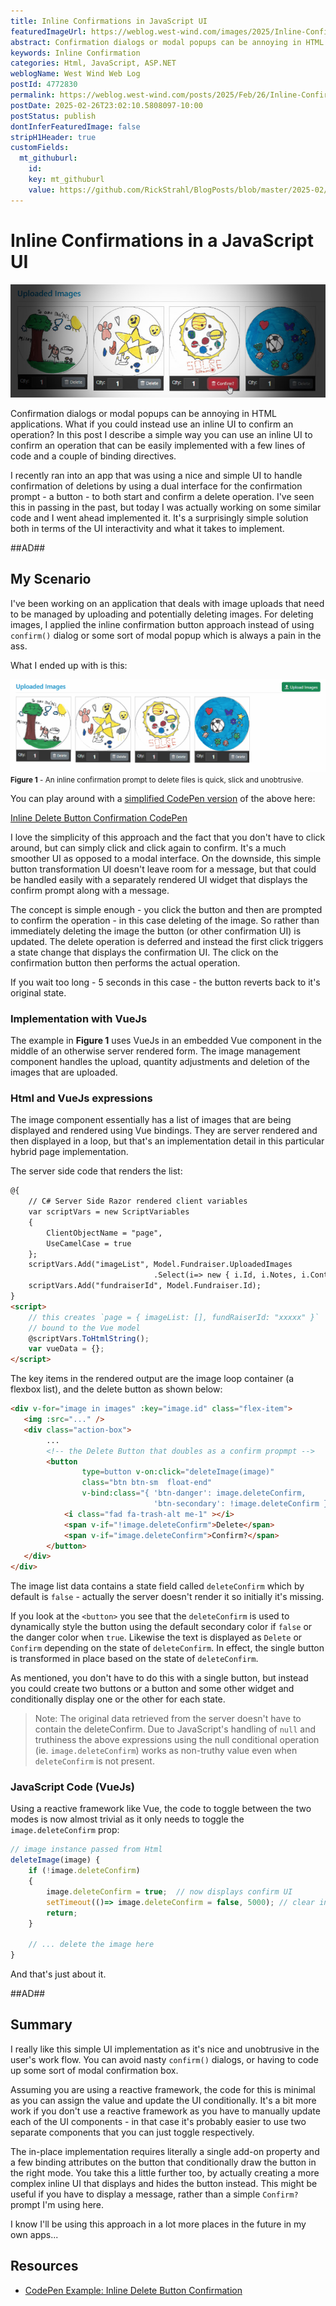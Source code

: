 ```yaml
---
title: Inline Confirmations in JavaScript UI
featuredImageUrl: https://weblog.west-wind.com/images/2025/Inline-Confirmations-in-JavaScript-UI/DeleteUI.gif
abstract: Confirmation dialogs or modal popups can be annoying in HTML applications. What if you could instead use an inline UI to confirm an operation? In this post I describe a simple way you can use an inline UI to confirm an operation that can be easily implemented with a few lines of code and a couple of binding directives.
keywords: Inline Confirmation
categories: Html, JavaScript, ASP.NET
weblogName: West Wind Web Log
postId: 4772830
permalink: https://weblog.west-wind.com/posts/2025/Feb/26/Inline-Confirmations-in-JavaScript-UI
postDate: 2025-02-26T23:02:10.5808097-10:00
postStatus: publish
dontInferFeaturedImage: false
stripH1Header: true
customFields:
  mt_githuburl:
    id: 
    key: mt_githuburl
    value: https://github.com/RickStrahl/BlogPosts/blob/master/2025-02/Inline-Confirmations-in-JavaScript-UI/InlineDeletesInJavascriptUi.md
---
```


# Inline Confirmations in a JavaScript UI

![Post Bannner](DeleteUI.jpg)

Confirmation dialogs or modal popups can be annoying in HTML applications. What if you could instead use an inline UI to confirm an operation? In this post I describe a simple way you can use an inline UI to confirm an operation that can be easily implemented with a few lines of code and a couple of binding directives.

I recently ran into an app that was using a nice and simple UI to handle confirmation of deletions by using a dual interface for the confirmation prompt - a button - to both start and confirm a delete operation. I've seen this in passing in the past, but today I was actually working on some similar code and I went ahead implemented it. It's a surprisingly simple solution both in terms of the UI interactivity and what it takes to implement.

##AD##

## My Scenario
I've been working on an application that deals with image uploads that need to be managed by uploading and potentially deleting images. For deleting images, I applied the inline confirmation button approach instead of using `confirm()` dialog or some sort of modal popup which is always a pain in the ass.

What I ended up with is this:

![Inline Button Confirmation UI](DeleteUI.gif)  
<small>**Figure 1** - An inline confirmation prompt to delete files is quick, slick and unobtrusive.</small>
 
 You can play around with a [simplified CodePen version](https://codepen.io/rstrahl/pen/yyLVweL) of the above here:
 
 [Inline Delete Button Confirmation CodePen](https://codepen.io/rstrahl/pen/yyLVweL)

 I love the simplicity of this approach and the fact that you don't have to click around, but can simply click and click again to confirm. It's a much smoother UI as opposed to a modal interface. On the downside, this simple button transformation UI doesn't leave room for a message, but that could be handled easily with a separately rendered UI widget that displays the confirm prompt along with a message.

The concept is simple enough - you click the button and then are prompted to confirm the operation - in this case deleting of the image. So rather than immediately deleting the image the button (or other confirmation UI) is updated. The delete operation is deferred and instead the first click triggers a state change that displays the confirmation UI. The click on the confirmation button then performs the actual operation.

If you wait too long - 5 seconds in this case - the button reverts back to it's original state.

### Implementation with VueJs
The example in **Figure 1** uses VueJs in an embedded Vue component in the middle of an otherwise server rendered form. The image management component handles the upload, quantity adjustments and deletion of the images that are uploaded.

### Html and VueJs expressions
The image component essentially has a list of images that are being displayed and rendered using Vue bindings. They are server rendered and then displayed in a loop, but that's an implementation detail in this particular hybrid page implementation.

The server side code that renders the list:

```html
@{
    // C# Server Side Razor rendered client variables
    var scriptVars = new ScriptVariables
    {
        ClientObjectName = "page",
        UseCamelCase = true
    };
    scriptVars.Add("imageList", Model.Fundraiser.UploadedImages
                                .Select(i=> new { i.Id, i.Notes, i.ContentType, i.Filename, i.Quantity, i.Approved, i.FundraiserId, i.Reviewed }));
    scriptVars.Add("fundraiserId", Model.Fundraiser.Id);
}
<script>
    // this creates `page = { imageList: [], fundRaiserId: "xxxxx" }` 
    // bound to the Vue model
    @scriptVars.ToHtmlString();   
    var vueData = {};
</script>
```

The key items in the rendered output are the image loop container (a flexbox list), and the delete button as shown below:

```html
<div v-for="image in images" :key="image.id" class="flex-item">
   <img :src="..." />
   <div class="action-box">
        ...
        <!-- the Delete Button that doubles as a confirm propmpt -->
        <button 
                type=button v-on:click="deleteImage(image)"
                class="btn btn-sm  float-end" 
                v-bind:class="{ 'btn-danger': image.deleteConfirm, 
                                'btn-secondary': !image.deleteConfirm }">
            <i class="fad fa-trash-alt me-1" ></i>
            <span v-if="!image.deleteConfirm">Delete</span>
            <span v-if="image.deleteConfirm">Confirm?</span>
        </button> 
   </div>
</div>          
```

The image list data contains a state field called `deleteConfirm` which by default is `false` - actually the server doesn't render it so initially it's missing. 

If you look at the `<button>` you see that the `deleteConfirm` is used to dynamically style the button using the default secondary color if `false` or the danger color when `true`. Likewise the text is displayed as `Delete` or `Confirm` depending on the state of `deleteConfirm`. In effect, the single button is transformed in place based on the state of `deleteConfirm`. 

As mentioned, you don't have to do this with a single button, but instead you could create two buttons or a button and some other widget and conditionally display one or the other for each state.

> Note: The original data retrieved from the server doesn't have to contain the deleteConfirm. Due to JavaScript's handling of `null` and truthiness the above expressions using the null conditional operation (ie. `image.deleteConfirm`) works as non-truthy value even when `deleteConfirm` is not present. 

### JavaScript Code (VueJs)
Using a reactive framework like Vue, the code to toggle between the two modes is now almost trivial as it only needs to toggle the `image.deleteConfirm` prop:

```js
// image instance passed from Html
deleteImage(image) {
    if (!image.deleteConfirm)  
    {
        image.deleteConfirm = true;  // now displays confirm UI
        setTimeout(()=> image.deleteConfirm = false, 5000); // clear in 5 secs
        return;
    }
    
    // ... delete the image here
}    
```

And that's just about it.


##AD##

## Summary
I really like this simple UI implementation as it's nice and unobtrusive in the user's work flow. You can avoid nasty `confirm()` dialogs, or having to code up some sort of modal confirmation box. 

Assuming you are using a reactive framework, the code for this is minimal as you can assign the value and update the UI conditionally. It's a bit more work if you don't use a reactive framework as you have to manually update each of the UI components - in that case it's probably easier to use two separate components that you can just toggle  respectively.

The in-place implementation requires literally a single add-on property and a few binding attributes on the button that conditionally draw the button in the right mode. You take this a little further too, by actually creating a more complex inline UI that displays and hides the button instead. This might be useful if you have to display a message, rather than a simple `Confirm?` prompt I'm using here. 

I know I'll be using this approach in a lot more places in the future in my own apps...

## Resources

* [CodePen Example: Inline Delete Button Confirmation](https://codepen.io/rstrahl/pen/yyLVweL)